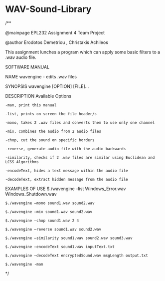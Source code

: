 # WAV-Sound-Library

/**

@mainpage EPL232 Assignment 4 Team Project 

@author Erodotos Demetriou , Christakis Achileos

This assignment lunches a program which can apply some basic filters to 
a .wav audio file.


   SOFTWARE MANUAL

NAME
	wavengine - edits .wav files

SYNOPSIS
	wavengine [OPTION] [FILE]...

DESCRIPTION
	Available Options

	-man, print this manual

	-list, prints on screen the file header/s

	-mono, takes 2 .wav files and converts them to use only one channel

	-mix, combines the audio from 2 audio files

	-chop, cut the sound on specific borders

	-reverse, generate audio file with the audio backwards

	-similarity, checks if 2 .wav files are similar using Euclidean and LCSS Algorithms

	-encodeText, hides a text message within the audio file

	-decodeText, extract hidden message from the audio file

EXAMPLES OF USE
	$./wavengine –list Windows_Error.wav Windows_Shutdown.wav

	$./wavengine –mono sound1.wav sound2.wav

	$./wavengine –mix sound1.wav sound2.wav

	$./wavengine –chop sound1.wav 2 4

	$./wavengine –reverse sound1.wav sound2.wav

	$./wavengine –similarity sound1.wav sound2.wav sound3.wav

	$./wavengine –encodeText sound1.wav inputText.txt

	$./wavengine –decodeText encryptedSound.wav msgLength output.txt

	$./wavengine -man 

*/

